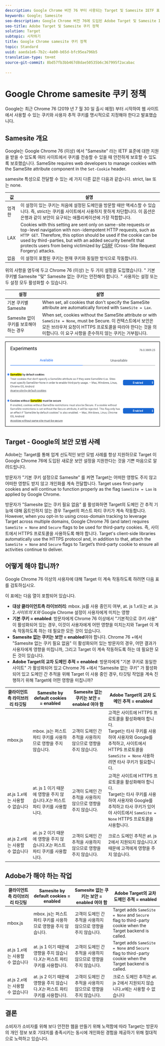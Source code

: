 ```yaml
---
description: Google Chrome 버전 76 부터 사용되는 Target 및 Samesite IETF 표준에 대한 정보입니다.
keywords: Google; Samesite
seo-description: Google Chrome 버전 76에 도입된 Adobe Target 및 Samesite IETF 표준에 대한 정보입니다.
seo-title: Adobe Target 및 Samesite 쿠키 정책
solution: Target
subtopic: 시작하기
title: Google Chrome samesite 쿠키 정책
topic: Standard
uuid: aaeda1e6-7b2c-4a00-b65d-bfc95ea796b5
translation-type: tm+mt
source-git-commit: 8bd57fb3bb467d8dae50535b6c367995f2acabac

---
```



# Google Chrome samesite 쿠키 정책

Google는 최근 Chrome 76 (2019 년 7 월 30 일 출시 예정) 부터 시작하여 웹 사이트에서 사용할 수 있는 쿠키와 사용자 추적 쿠키를 명시적으로 지정해야 한다고 발표했습니다.

## Samesite 개요

Google는 Google Chrome 76 (이상) 에서 "Samesite" 라는 IETF 표준에 대한 지원을 받을 수 있도록 여러 사이트에서 쿠키를 전송할 수 있을 때 안전하게 보호할 수 있도록 보호했습니다. SameSite requires web developers to manage cookies with the SameSite attribute component in the `Set-Cookie` header.

samesite 특성으로 전달할 수 있는 세 가지 다른 값은 다음과 같습니다. strict, lax 또는 none.

| 값 | 설명 |
| --- | --- |
| 엄격한 | 이 설정이 있는 쿠키는 처음에 설정된 도메인을 방문할 때만 액세스할 수 있습니다. 즉, strict는 쿠키를 사이트에서 사용하지 못하게 차단합니다. 이 옵션은 은행과 같이 보안이 요구되는 애플리케이션에 가장 적합합니다. |
| LAX | Cookies with this setting are sent only on same-site requests or top-level navigation with non-idempotent HTTP requests, such as `HTTP GET`. Therefore, this option should be used if the cookie can be used by third-parties, but with an added security benefit that protects users from being victimized by [CSRF](https://en.wikipedia.org/wiki/Cross-site_request_forgery) (Cross-Site Request Forgery) attacks. |
| 없음 | 이 설정이 포함된 쿠키는 현재 쿠키와 동일한 방식으로 작동합니다. |

위의 사항을 염두에 두고 Chrome 76 (이상) 는 두 가지 설정을 도입했습니다. " 기본 쿠키별 Samesite "및" Samesite 없는 쿠키는 안전해야 합니다. " 사용자는 설정 또는 두 설정 모두 활성화할 수 있습니다.

| 설정 | 설명 |
| --- | --- |
| 기본 쿠키별 Samesite | When set, all cookies that don't specify the SameSite attribute are automatically forced with `SameSite = Lax`. |
| Samesite 없이 쿠키를 보호해야 하는 경우 | When set, cookies without the SameSite attribute or with `SameSite = None`, must be Secure. 이 컨텍스트에서 보안은 모든 브라우저 요청이 HTTPS 프로토콜을 따라야 한다는 것을 의미합니다. 이 요구 사항을 준수하지 않는 쿠키는 거부됩니다. |

![Samesite 설정 페이지](/help/c-implementing-target/c-considerations-before-you-implement-target/assets/samesite.png)

## Target - Google의 보안 모범 사례

Adobe는 Target를 통해 업계 선도적인 보안 모범 사례를 항상 지원하므로 Target 이 Google Chrome 76에 도입된 새로운 보안 설정을 지원한다는 것을 기쁜 마음으로 알려드립니다.

방문자가 "기본 쿠키 설정으로 Samesite" 를 켜면 Target는 어떠한 영향도 주지 않고 어떠한 영향도 받지 않고 개인화를 계속 전달합니다. Target uses first-party cookies and will continue to function properly as the flag `SameSite = Lax` is applied by Google Chrome.

방문자가 "Samesite 없는 쿠키 필요 없음" 를 활성화하면 Target의 도메인 간 추적 기능에 대해 옵트인하지 않는 경우 Target의 퍼스트 파티 쿠키가 계속 작동합니다. However, when you opt-in to using cross-domain tracking to leverage Target across multiple domains, Google Chrome 76 (and later) requires `SameSite = None` and `Secure` flags to be used for third-party cookies. 즉, 사이트에서 HTTPS 프로토콜을 사용하도록 해야 합니다. Target's client-side libraries automatically use the HTTPS protocol and, in addition to that, attach the `SameSite = None` and `Secure` flags to Target’s third-party cookie to ensure all activities continue to deliver.

## 어떻게 해야 합니까?

Google Chrome 76 이상의 사용자에 대해 Target 이 계속 작동하도록 하려면 다음 표를 검토하십시오.

이 표에는 다음 열이 포함되어 있습니다.

* **대상 클라이언트측 라이브러리**: mbox. js를 사용 중인지 여부, at. js 1.*x*&#x200B;또는 at. js 2.*사이트의 X와* Google Chrome 설정이 사용자에게 미치는 영향
* **기본 쿠키 = enabled**: 방문자에게 Chrome 76 이상에서 "기본적으로 쿠키 사용" 이 활성화되어 있는 경우, 이것이 사용자에게 어떤 영향을 미치는지와 Target 이 계속 작동하도록 하는 데 필요한 모든 것이 있습니다.
* **Samesite 없는 쿠키는 보안 = enabled**&#x200B;여야 합니다. Chrome 76 +에서 "Samesite 없는 쿠키 필요 없음" 이 활성화되어 있는 방문자의 경우, 어떤 결과가 사용자에게 영향을 미칩니까, 그리고 Target 이 계속 작동하도록 하는 데 필요한 모든 것이 있습니다.
* **Adobe Target의 교차 도메인 추적 = enabled**: 방문자에게 "기본 쿠키로 동일한 사이트" 가 활성화되어 있고 Chrome 76 +에서 "Samesite 없는 쿠키" 가 활성화되어 있고 도메인 간 추적을 위해 Target 이 사용 중인 경우, 타깃팅 작업을 계속 진행하기 위해 Target에 어떤 영향을 미칩니까?

| 클라이언트측 라이브러리 타깃팅 | Samesite by default cookies = enabled | Samesite 없는 쿠키는 보안 = enabled 여야 함 | Adobe Target의 교차 도메인 추적 = enabled |
| --- | --- | --- | --- |
| mbox.js | mbox. js는 퍼스트 파티 쿠키를 사용하므로 영향을 주지 않습니다. | 고객이 도메인 간 추적을 사용하지 않으므로 영향을 주지 않습니다. | 고객은 사이트에 HTTPS 프로토콜을 활성화해야 합니다.<br>Target는 타사 쿠키를 사용하여 사용자와 Google를 추적하고, 사이트에서 HTTPS 프로토콜을 `SameSite = None` 사용하려면 타사 쿠키가 필요합니다. |
| at.js 1.*x*&#x200B;에는 사용할 수 없습니다 | at. js 1 이기 때문에 영향을 주지 않습니다.*X는* 퍼스트 파티 쿠키를 사용합니다. | 고객이 도메인 간 추적을 사용하지 않으므로 영향을 주지 않습니다. | 고객은 사이트에 HTTPS 프로토콜을 활성화해야 합니다.<br>Target는 타사 쿠키를 사용하여 사용자와 Google를 추적하고 타사 쿠키가 있어야 사이트에서 `SameSite = None` HTTPS 프로토콜을 사용합니다. |
| at.js 2.*x*&#x200B;에는 사용할 수 없습니다 | at. js 2 이기 때문에 영향을 주지 않습니다.*X는* 퍼스트 파티 쿠키를 사용합니다. | 고객이 도메인 간 추적을 사용하지 않으므로 영향을 주지 않습니다. | 크로스 도메인 추적은 at. js 2에서 지원되지 않습니다.*X* 때문에 고객에게 영향을 주지 않습니다. |

## Adobe가 해야 하는 작업

| 클라이언트측 라이브러리 타깃팅 | Samesite by default cookies = enabled | Samesite 없는 쿠키는 보안 = enabled 여야 함 | Adobe Target의 교차 도메인 추적 = enabled |
| --- | --- | --- | --- |
| mbox.js | mbox. js는 퍼스트 파티 쿠키를 사용하므로 영향을 주지 않습니다. | 고객이 도메인 간 추적을 사용하지 않으므로 영향을 주지 않습니다. | Target adds `SameSite = None` and `Secure` flag to third-party cookie when the Target backend is called. |
| at.js 1.*x*&#x200B;에는 사용할 수 없습니다 | at. js 1 이기 때문에 영향을 주지 않습니다.*X는* 퍼스트 파티 쿠키를 사용합니다. | 고객이 도메인 간 추적을 사용하지 않으므로 영향을 주지 않습니다. | Target adds `SameSite = None` and `Secure` flag to third-party cookie when the Target backend is called. |
| at.js 2.*x*&#x200B;에는 사용할 수 없습니다 | at. js 2 이기 때문에 영향을 주지 않습니다.*X는* 퍼스트 파티 쿠키를 사용합니다. | 고객이 도메인 간 추적을 사용하지 않으므로 영향을 주지 않습니다. | 크로스 도메인 추적은 at. js 2에서 지원되지 않습니다.*x*&#x200B;에는 사용할 수 없습니다 |

## 결론

소비자가 소비자를 위해 보다 안전한 웹을 만들기 위해 노력함에 따라 Target는 방문자의 개인 정보 보호 기대치를 충족시키는 동시에 개인화된 경험을 제공하기 위해 절대적으로 노력하고 있습니다.
